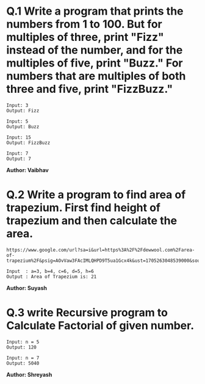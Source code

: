 # Q.1 Write a program that prints the numbers from 1 to 100. But for multiples of three, print "Fizz" instead of the number, and for the multiples of five, print "Buzz." For numbers that are multiples of both three and five, print "FizzBuzz."
```
Input: 3
Output: Fizz

Input: 5
Output: Buzz

Input: 15
Output: FizzBuzz

Input: 7
Output: 7

```
**Author: Vaibhav**

# Q.2 Write a program to find area of trapezium. First find height of trapezium and then calculate the area.
```
https://www.google.com/url?sa=i&url=https%3A%2F%2Fdewwool.com%2Farea-of-trapezium%2F&psig=AOvVaw3FAcIMLQHPD9T5ua1Gcx4k&ust=1705263048539000&source=images&cd=vfe&opi=89978449&ved=0CBMQjRxqFwoTCLDt5oeW24MDFQAAAAAdAAAAABAD

Input  : a=3, b=4, c=6, d=5, h=6
Output : Area of Trapezium is: 21

```
**Author: Suyash**

# Q.3 write Recursive program to Calculate Factorial of given number.
```
Input: n = 5
Output: 120

Input: n = 7
Output: 5040

```
**Author: Shreyash**

